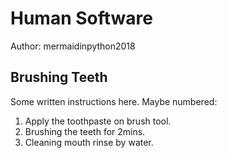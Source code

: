 # Human Software

Author: mermaidinpython2018

## Brushing Teeth

Some written instructions here. Maybe numbered:

  1. Apply the toothpaste on brush tool.
  2. Brushing the teeth for 2mins.
  3. Cleaning mouth rinse by water.
